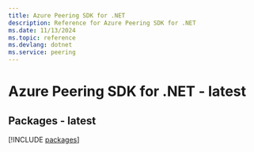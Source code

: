 ```yaml
---
title: Azure Peering SDK for .NET
description: Reference for Azure Peering SDK for .NET
ms.date: 11/13/2024
ms.topic: reference
ms.devlang: dotnet
ms.service: peering
---
```

# Azure Peering SDK for .NET - latest
## Packages - latest
[!INCLUDE [packages](peering-index.md)]